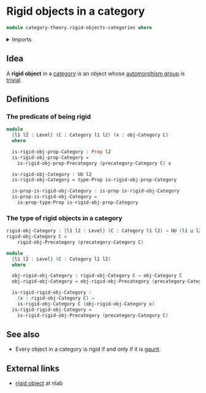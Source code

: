 # Rigid objects in a category

```agda
module category-theory.rigid-objects-categories where
```

<details><summary>Imports</summary>

```agda
open import category-theory.categories
open import category-theory.isomorphisms-in-categories
open import category-theory.rigid-objects-precategories

open import foundation.contractible-types
open import foundation.dependent-pair-types
open import foundation.function-types
open import foundation.identity-types
open import foundation.propositions
open import foundation.universe-levels

open import group-theory.trivial-groups
```

</details>

## Idea

A **rigid object** in a [category](category-theory.categories.md) is an object
whose [automorphism group](group-theory.automorphism-groups.md) is
[trivial](group-theory.trivial-groups.md).

## Definitions

### The predicate of being rigid

```agda
module _
  {l1 l2 : Level} (C : Category l1 l2) (x : obj-Category C)
  where

  is-rigid-obj-prop-Category : Prop l2
  is-rigid-obj-prop-Category =
    is-rigid-obj-prop-Precategory (precategory-Category C) x

  is-rigid-obj-Category : UU l2
  is-rigid-obj-Category = type-Prop is-rigid-obj-prop-Category

  is-prop-is-rigid-obj-Category : is-prop is-rigid-obj-Category
  is-prop-is-rigid-obj-Category =
    is-prop-type-Prop is-rigid-obj-prop-Category
```

### The type of rigid objects in a category

```agda
rigid-obj-Category : {l1 l2 : Level} (C : Category l1 l2) → UU (l1 ⊔ l2)
rigid-obj-Category C =
    rigid-obj-Precategory (precategory-Category C)

module _
  {l1 l2 : Level} (C : Category l1 l2)
  where

  obj-rigid-obj-Category : rigid-obj-Category C → obj-Category C
  obj-rigid-obj-Category = obj-rigid-obj-Precategory (precategory-Category C)

  is-rigid-rigid-obj-Category :
    (x : rigid-obj-Category C) →
    is-rigid-obj-Category C (obj-rigid-obj-Category x)
  is-rigid-rigid-obj-Category =
    is-rigid-rigid-obj-Precategory (precategory-Category C)
```

## See also

- Every object in a category is rigid if and only if it is
  [gaunt](category-theory.gaunt-categories.md).

## External links

- [rigid object](https://ncatlab.org/nlab/show/rigid+object) at nlab
